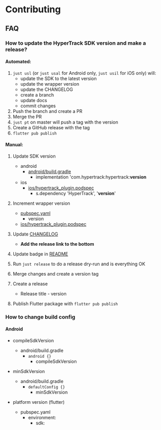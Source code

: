 # Contributing

## FAQ

### How to update the HyperTrack SDK version and make a release?

#### Automated:

1. `just usl` (or `just usal` for Android only, `just usil` for iOS only) will:
   - update the SDK to the latest version
   - update the wrapper version
   - update the CHANGELOG
   - create a branch
   - update docs
   - commit changes
2. Push the branch and create a PR
3. Merge the PR
4. `just pt` on master will push a tag with the version
5. Create a GitHub release with the tag
6. `flutter pub publish`

#### Manual:

1. Update SDK version

    - android
        - [android/build.gradle](android/build.gradle)
            - implementation 'com.hypertrack:hypertrack:**version**
    - ios
        - [ios/hypertrack_plugin.podspec](ios/hypertrack_plugin.podspec)
            - s.dependency 'HyperTrack', '**version**'

2. Increment wrapper version
    - [pubspec.yaml](pubspec.yaml)
        - version
    - [ios/hypertrack_plugin.podspec](ios/hypertrack_plugin.podspec)

3. Update [CHANGELOG](CHANGELOG.md)

    - **Add the release link to the bottom**

4. Update badge in [README](README.md)

5. Run `just release` to do a release dry-run and is everything OK

6. Merge changes and create a version tag

7. Create a release
    - Release title - version

8. Publish Flutter package with `flutter pub publish`

### How to change build config

#### Android

- compileSdkVersion
    - android/build.gradle
        - `android {}`
            - compileSdkVersion

- minSdkVersion
    - android/build.gradle
        - `defaultConfig {}`
            - minSdkVersion

- platform version (flutter)
    - pubspec.yaml
        - environment:
            - sdk: 
